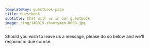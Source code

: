```yaml
---
templateKey: guestbook-page
title: Guestbook
subtitle: Chat with us in our guestbook
image: /img/140315-shantymen-0003.jpg
---
```

Should you wish to leave us a message, please do so below and we'll respond in due course.
